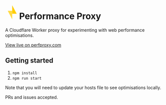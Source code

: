 <h1><img width="45" role="presentation" src="data:image/svg+xml;base64,PHN2ZyB4bWxucz0naHR0cDovL3d3dy53My5vcmcvMjAwMC9zdmcnIHhtbDpzcGFjZT0ncHJlc2VydmUnIHZpZXdCb3g9JzAgMCAzMzcuMTkgMzM3LjE5Jz48cGF0aCBmaWxsPScjZmZjZDAwJyBkPSdNMTY4LjU5IDB2MjA0LjUyaDEwNy43N3onLz48cGF0aCBmaWxsPScjZmZkYTQ0JyBkPSdtNjAuODMgMTMyLjY3IDEwNy43NiAyMDQuNTJWMTMyLjY3eicvPjwvc3ZnPg==">Performance Proxy</h1>

A Cloudflare Worker proxy for experimenting with web performance optimisations.

[View live on perfproxy.com](https://perfproxy.com)

## Getting started

1. `npm install`
2. `npm run start`

Note that you will need to update your hosts file to see optimisations locally.

PRs and issues accepted.
